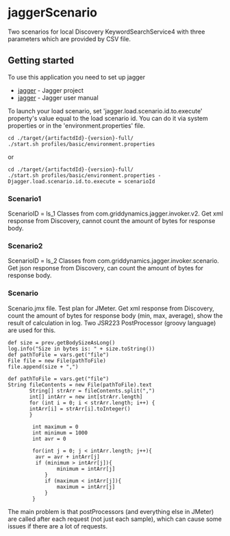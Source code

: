 # jaggerScenario
Two scenarios for local Discovery KeywordSearchService4 with three parameters which are provided by CSV file. 

## Getting started
To use this application you need to set up jagger
* [jagger](https://github.com/griddynamics/jagger) - Jagger project
* [jagger](http://griddynamics.github.io/jagger/doc/index.html) - Jagger user manual

To launch your load scenario, set 'jagger.load.scenario.id.to.execute' property's value equal to the load scenario id.
You can do it via system properties or in the 'environment.properties' file.

```
cd ./target/{artifactdId}-{version}-full/
./start.sh profiles/basic/environment.properties 
```
or 
```
cd ./target/{artifactdId}-{version}-full/
./start.sh profiles/basic/environment.properties -Djagger.load.scenario.id.to.execute = scenarioId
```
### Scenario1
ScenarioID = ls_1
Classes from com.griddynamics.jagger.invoker.v2.
Get xml response from Discovery, cannot count the amount of bytes for response body. 

### Scenario2
ScenarioID = ls_2
Classes from com.griddynamics.jagger.invoker.scenario.
Get json response from Discovery, can count the amount of bytes for response body. 

### Scenario
Scenario.jmx file. Test plan for JMeter. Get xml response from Discovery, count the amount of bytes for response body (min, max, average), show the result of calculation in log. 
Two JSR223 PostProcessor (groovy language) are used for this. 
```
def size = prev.getBodySizeAsLong()
log.info("Size in bytes is: " + size.toString())
def pathToFile = vars.get("file")
File file = new File(pathToFile)
file.append(size + ",")
```
```
def pathToFile = vars.get("file")
String fileContents = new File(pathToFile).text
       String[] strArr = fileContents.split(",")
       int[] intArr = new int[strArr.length]
       for (int i = 0; i < strArr.length; i++) {
       intArr[i] = strArr[i].toInteger()
       }

        int maximum = 0
        int minimum = 1000
        int avr = 0
        
        for(int j = 0; j < intArr.length; j++){
         avr = avr + intArr[j]
         if (minimum > intArr[j]){
                minimum = intArr[j]
            }
            if (maximum < intArr[j]){
                maximum = intArr[j]
            }
        }
```

The main problem is that postProcessors (and everything else in JMeter) are called after each request (not just each sample), which can cause some issues if there are a lot of requests. 



